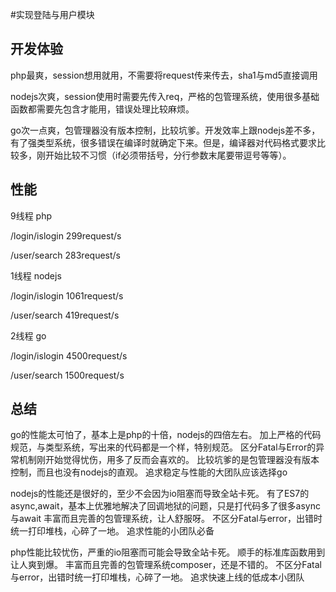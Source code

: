 #实现登陆与用户模块

## 开发体验
php最爽，session想用就用，不需要将request传来传去，sha1与md5直接调用

nodejs次爽，session使用时需要先传入req，严格的包管理系统，使用很多基础函数都需要先包含才能用，错误处理比较麻烦。

go次一点爽，包管理器没有版本控制，比较坑爹。开发效率上跟nodejs差不多，有了强类型系统，很多错误在编译时就确定下来。但是，编译器对代码格式要求比较多，刚开始比较不习惯（if必须带括号，分行参数末尾要带逗号等等）。

## 性能
9线程 php

/login/islogin 299request/s

/user/search 283request/s

1线程 nodejs

/login/islogin 1061request/s

/user/search 419request/s

2线程 go

/login/islogin 4500request/s

/user/search 1500request/s

## 总结
go的性能太可怕了，基本上是php的十倍，nodejs的四倍左右。
加上严格的代码规范，与类型系统，写出来的代码都是一个样，特别规范。
区分Fatal与Error的异常机制刚开始觉得忧伤，用多了反而会喜欢的。
比较坑爹的是包管理器没有版本控制，而且也没有nodejs的直观。
追求稳定与性能的大团队应该选择go

nodejs的性能还是很好的，至少不会因为io阻塞而导致全站卡死。
有了ES7的async,await，基本上优雅地解决了回调地狱的问题，只是打代码多了很多async与await
丰富而且完善的包管理系统，让人舒服呀。
不区分Fatal与error，出错时统一打印堆栈，心碎了一地。
追求性能的小团队必备

php性能比较忧伤，严重的io阻塞而可能会导致全站卡死。
顺手的标准库函数用到让人爽到爆。
丰富而且完善的包管理系统composer，还是不错的。
不区分Fatal与error，出错时统一打印堆栈，心碎了一地。
追求快速上线的低成本小团队

